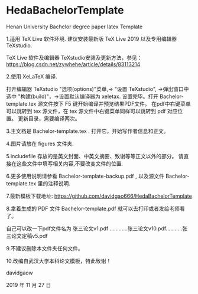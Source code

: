 # HedaBachelorTemplate
Henan University Bachelor degree paper latex Template

1.适用 TeX Live 软件环境. 建议安装最新版 TeX Live 2019 以及专用编辑器 TeXstudio.

  TeX Live 软件及编辑器 TeXstudio安装及更新方法，参见：https://blog.csdn.net/zywhehe/article/details/83113214

2.使用 XeLaTeX 编译.  

  打开编辑器 TeXstudio "选项(options)"菜单,-> "设置 TeXstudio", ->弹出窗口中选中 "构建(build)"，->设置默认编译器为 xeletax. 
  设置完毕。打开 Bachelor-template.tex 源文件按下 F5 键开始编译并预览结果PDF文件。
  在pdf中右键菜单可以跳转到 tex 源文件，在 tex 源文件中右键菜单同样可以跳转到 pdf 对应位置。
  更新目录，需要编译两次。

3.主文档是 Bachelor-template.tex . 打开它，开始写作者信息和正文。

4.图片请放在 figures 文件夹.

5.includefile 存放的是英文封面、中英文摘要、致谢等等正文以外的部分。
  请直接在这些文件中填写相关内容,不要改变文件的位置.

6.更多使用说明请参看 Bachelor-template-backup.pdf , 以及源文件 Bachelor-template.tex 里的注释说明.

7.最新模板下载地址:
  https://github.com/davidgao666/HedaBachelorTemplate

8.拿着生成的 PDF 文件 Bachelor-template.pdf 就可以去打印或者发给老师看了。
  
  自己可以改一下pdf文件名为 张三论文v1.pdf ............张三论文v10.pdf...........张三论文定稿v5.pdf

9.不建议删除本文件夹任何文件。 

10.改编自武汉大学本科论文模板，特此致谢！

davidgaow 

2019 年 11 月 27 日
